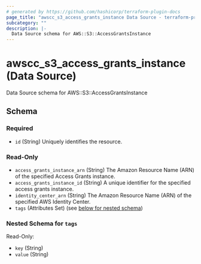 ```yaml
---
# generated by https://github.com/hashicorp/terraform-plugin-docs
page_title: "awscc_s3_access_grants_instance Data Source - terraform-provider-awscc"
subcategory: ""
description: |-
  Data Source schema for AWS::S3::AccessGrantsInstance
---
```


# awscc_s3_access_grants_instance (Data Source)

Data Source schema for AWS::S3::AccessGrantsInstance



<!-- schema generated by tfplugindocs -->
## Schema

### Required

- `id` (String) Uniquely identifies the resource.

### Read-Only

- `access_grants_instance_arn` (String) The Amazon Resource Name (ARN) of the specified Access Grants instance.
- `access_grants_instance_id` (String) A unique identifier for the specified access grants instance.
- `identity_center_arn` (String) The Amazon Resource Name (ARN) of the specified AWS Identity Center.
- `tags` (Attributes Set) (see [below for nested schema](#nestedatt--tags))

<a id="nestedatt--tags"></a>
### Nested Schema for `tags`

Read-Only:

- `key` (String)
- `value` (String)
